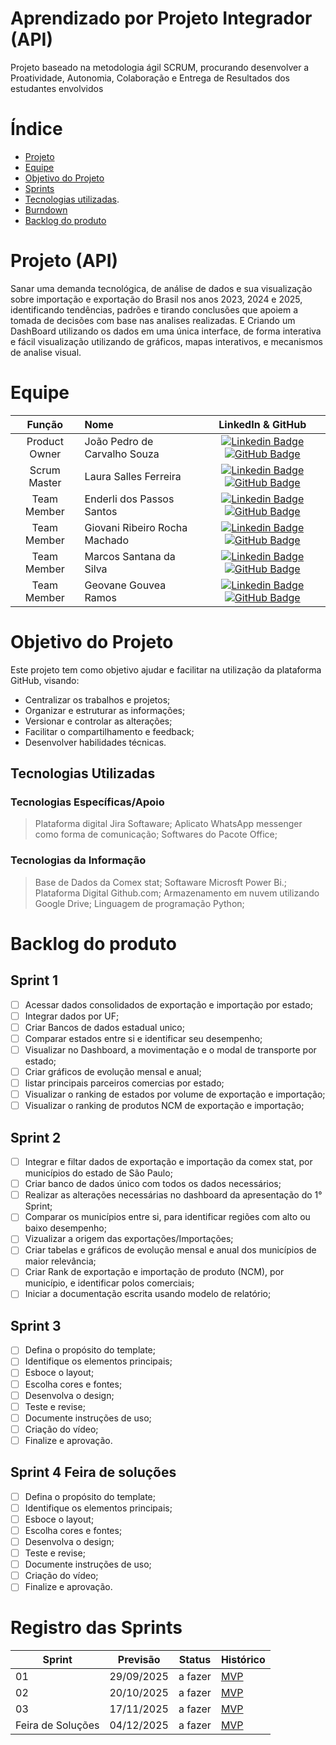 # Aprendizado por Projeto Integrador (API) 

Projeto baseado na metodologia ágil SCRUM, procurando desenvolver a Proatividade, Autonomia, Colaboração e Entrega de Resultados dos estudantes envolvidos

# Índice
* [Projeto](#projeto-template)
* [Equipe](#equipe)
* [Objetivo do Projeto](#objetivo-do-projeto)
* [Sprints](#Sprints)
* [Tecnologias utilizadas](#tecnologias-utilizadas).
* [Burndown](#Burndown)
* [Backlog do produto](#Backlog-do-produto)

# Projeto (API) 
Sanar uma demanda tecnológica, de análise de dados e sua visualização sobre importação e exportação do Brasil nos anos 2023, 2024 e 2025, identificando tendências, padrões e tirando conclusões que apoiem a tomada de decisões com base nas analises realizadas. E Criando um DashBoard utilizando os dados em uma única interface, de forma interativa e fácil visualização utilizando de gráficos, mapas interativos, e mecanismos de analise visual.

# Equipe
|    Função     | Nome                                  |                                                                                                                                                      LinkedIn & GitHub                                                                                                                                                      |
| :-----------: | :------------------------------------ | :-------------------------------------------------------------------------------------------------------------------------------------------------------------------------------------------------------------------------------------------------------------------------------------------------------------------------: |
| Product Owner |   João Pedro de Carvalho Souza        |     [![Linkedin Badge](https://img.shields.io/badge/Linkedin-blue?style=flat-square&logo=Linkedin&logoColor=white)](https://www.linkedin.com/in/jo%C3%A3o-pedro-carvalho-souza-8a9a8837a?utm_source=share&utm_campaign=share_via&utm_content=profile&utm_medium=android_app) [![GitHub Badge](https://img.shields.io/badge/GitHub-111217?style=flat-square&logo=github&logoColor=white)](https://github.com/Joao-Pedro-Carvalho-Souza)              |
| Scrum Master  | Laura Salles Ferreira |      [![Linkedin Badge](https://img.shields.io/badge/Linkedin-blue?style=flat-square&logo=Linkedin&logoColor=white)](https://www.linkedin.com/in/laura-salles-ferreira-26992828a?utm_source=share&utm_campaign=share_via&utm_content=profile&utm_medium=ios_app) [![GitHub Badge](https://img.shields.io/badge/GitHub-111217?style=flat-square&logo=github&logoColor=white)](https://github.com/LauraSalles06)     |
| Team Member   | Enderli dos Passos Santos         |         [![Linkedin Badge](https://img.shields.io/badge/Linkedin-blue?style=flat-square&logo=Linkedin&logoColor=white)](https://www.linkedin.com/in/enderli-dos-passos-santos-370677169?utm_source=share&utm_campaign=share_via&utm_content=profile&utm_medium=android_app) [![GitHub Badge](https://img.shields.io/badge/GitHub-111217?style=flat-square&logo=github&logoColor=white)](https://github.com/enderlipassos)        |
|  Team Member  | Giovani Ribeiro Rocha Machado                 |         [![Linkedin Badge](https://img.shields.io/badge/Linkedin-blue?style=flat-square&logo=Linkedin&logoColor=white)](https://www.linkedin.com/in/giovani-rocha-6a7888304?utm_source=share&utm_campaign=share_via&utm_content=profile&utm_medium=ios_app) [![GitHub Badge](https://img.shields.io/badge/GitHub-111217?style=flat-square&logo=github&logoColor=white)](https://github.com/Giovani365)        |
|  Team Member  | Marcos Santana da Silva                 |   [![Linkedin Badge](https://img.shields.io/badge/Linkedin-blue?style=flat-square&logo=Linkedin&logoColor=white)](https://www.linkedin.com/in/marcos-santana04?utm_source=share&utm_campaign=share_via&utm_content=profile&utm_medium=android_app) [![GitHub Badge](https://img.shields.io/badge/GitHub-111217?style=flat-square&logo=github&logoColor=white)](https://github.com/marcossantana1)   |
|  Team Member  | Geovane Gouvea Ramos                 |   [![Linkedin Badge](https://img.shields.io/badge/Linkedin-blue?style=flat-square&logo=Linkedin&logoColor=white)](https://www.linkedin.com/in/giovane-gouvea-ramos-a2263726b/) [![GitHub Badge](https://img.shields.io/badge/GitHub-111217?style=flat-square&logo=github&logoColor=white)](https://github.com/GiovaneRamos012)   |

# Objetivo do Projeto
Este projeto tem como objetivo ajudar e facilitar na utilização da plataforma GitHub, visando:
* Centralizar os trabalhos e projetos;
* Organizar e estruturar as informações;
* Versionar e controlar as alterações;
* Facilitar o compartilhamento e feedback;
* Desenvolver habilidades técnicas.

## Tecnologias Utilizadas

 ### Tecnologias Específicas/Apoio
 > Plataforma digital Jira Softaware;
 > Aplicato WhatsApp messenger como forma de comunicação;
 > Softwares do Pacote Office;
  
 ### Tecnologias da Informação
 > Base de Dados da Comex stat;
 > Softaware Microsft Power Bi.;
 > Plataforma Digital Github.com;
 > Armazenamento em nuvem utilizando Google Drive;
 > Linguagem de programação Python;

# Backlog do produto

## Sprint 1
- [ ] Acessar dados consolidados de exportação e importação por estado;
- [ ] Integrar dados por UF;
- [ ] Criar Bancos de dados estadual unico;
- [ ] Comparar estados entre si e identificar seu desempenho;
- [ ] Visualizar no Dashboard, a movimentação e o modal de transporte por estado;
- [ ] Criar gráficos de evolução mensal e anual;
- [ ] listar  principais parceiros comercias por estado;
- [ ] Visualizar o ranking de estados por volume de exportação e importação;
- [ ] Visualizar o ranking de produtos NCM de exportação e importação;

## Sprint 2
- [ ] Integrar e filtar dados de exportação e importação da comex stat, por municípios do estado de São Paulo;
- [ ] Criar banco de dados único com todos os dados necessários;
- [ ] Realizar as alterações necessárias no dashboard da apresentação do 1° Sprint;
- [ ] Comparar os municípios entre si, para identificar  regiões com alto ou baixo desempenho;
- [ ] Vizualizar a origem das exportações/Importações;
- [ ] Criar tabelas e gráficos de evolução mensal e anual dos municípios de maior relevância;
- [ ] Criar Rank de exportação e importação de produto (NCM), por município, e identificar polos comerciais;
- [ ] Iniciar a documentação escrita usando modelo de relatório;
      
## Sprint 3
- [ ] Defina o propósito do template;
- [ ] Identifique os elementos principais;
- [ ] Esboce o layout;
- [ ] Escolha cores e fontes;
- [ ] Desenvolva o design;
- [ ] Teste e revise;
- [ ] Documente instruções de uso;
- [ ] Criação do vídeo;
- [ ] Finalize e aprovação.
      
## Sprint 4 Feira de soluções
- [ ] Defina o propósito do template;
- [ ] Identifique os elementos principais;
- [ ] Esboce o layout;
- [ ] Escolha cores e fontes;
- [ ] Desenvolva o design;
- [ ] Teste e revise;
- [ ] Documente instruções de uso;
- [ ] Criação do vídeo;
- [ ] Finalize e aprovação.

# Registro das Sprints

Sprint | Previsão | Status| Histórico|
|------|--------|------|--------|
|01 | 29/09/2025 | a fazer| [MVP](https://) | 
|02|  20/10/2025| a fazer|[MVP](https://) | 
|03| 17/11/2025 | a fazer|[MVP](https://) | 
|Feira de Soluções|04/12/2025 |a fazer |[MVP](https://) | 

